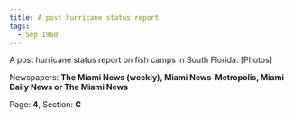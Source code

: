 ```yaml
---  
title: A post hurricane status report  
tags:  
  - Sep 1960  
---  
```

  
A post hurricane status report on fish camps in South Florida. [Photos]  
  
Newspapers: **The Miami News (weekly), Miami News-Metropolis, Miami Daily News or The Miami News**  
  
Page: **4**, Section: **C** 
